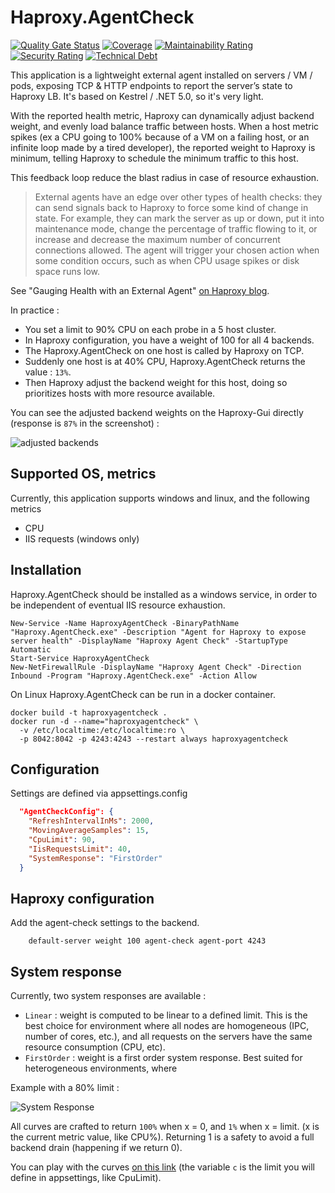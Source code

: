 # Haproxy.AgentCheck

[![Quality Gate Status](https://sonarcloud.io/api/project_badges/measure?project=Haproxy.AgentCheck&metric=alert_status)](https://sonarcloud.io/dashboard?id=Haproxy.AgentCheck)
[![Coverage](https://sonarcloud.io/api/project_badges/measure?project=Haproxy.AgentCheck&metric=coverage)](https://sonarcloud.io/dashboard?id=Haproxy.AgentCheck)
[![Maintainability Rating](https://sonarcloud.io/api/project_badges/measure?project=Haproxy.AgentCheck&metric=sqale_rating)](https://sonarcloud.io/dashboard?id=Haproxy.AgentCheck)
[![Security Rating](https://sonarcloud.io/api/project_badges/measure?project=Haproxy.AgentCheck&metric=security_rating)](https://sonarcloud.io/dashboard?id=Haproxy.AgentCheck)
[![Technical Debt](https://sonarcloud.io/api/project_badges/measure?project=Haproxy.AgentCheck&metric=sqale_index)](https://sonarcloud.io/dashboard?id=Haproxy.AgentCheck)

This application is a lightweight external agent installed on servers / VM / pods, exposing TCP & HTTP endpoints to report the server’s state to Haproxy LB. It's based on Kestrel / .NET 5.0, so it's very light.

With the reported health metric, Haproxy can dynamically adjust backend weight, and evenly load balance traffic between hosts. When a host metric spikes (ex a CPU going to 100% because of a VM on a failing host, or an infinite loop made by a tired developer), the reported weight to Haproxy is minimum, telling Haproxy to schedule the minimum traffic to this host.

This feedback loop reduce the blast radius in case of resource exhaustion.

> External agents have an edge over other types of health checks: they can send signals back to Haproxy to force some kind of change in state. For example, they can mark the server as up or down, put it into maintenance mode, change the percentage of traffic flowing to it, or increase and decrease the maximum number of concurrent connections allowed. The agent will trigger your chosen action when some condition occurs, such as when CPU usage spikes or disk space runs low.

See "Gauging Health with an External Agent" [on Haproxy blog](https://www.haproxy.com/fr/blog/using-haproxy-as-an-api-gateway-part-3-health-checks/).

In practice :

- You set a limit to 90% CPU on each probe in a 5 host cluster.
- In Haproxy configuration, you have a weight of 100 for all 4 backends.
- The Haproxy.AgentCheck on one host is called by Haproxy on TCP.
- Suddenly one host is at 40% CPU, Haproxy.AgentCheck returns the value : `13%`.
- Then Haproxy adjust the backend weight for this host, doing so prioritizes hosts with more resource available.

You can see the adjusted backend weights on the Haproxy-Gui directly (response is `87%` in the screenshot) :

![adjusted backends](docs/adjusted_backends.png)

## Supported OS, metrics

Currently, this application supports windows and linux, and the following metrics
- CPU
- IIS requests (windows only)

## Installation

Haproxy.AgentCheck should be installed as a windows service, in order to be independent of eventual IIS resource exhaustion.

```
New-Service -Name HaproxyAgentCheck -BinaryPathName "Haproxy.AgentCheck.exe" -Description "Agent for Haproxy to expose server health" -DisplayName "Haproxy Agent Check" -StartupType Automatic
Start-Service HaproxyAgentCheck
New-NetFirewallRule -DisplayName "Haproxy Agent Check" -Direction Inbound -Program "Haproxy.AgentCheck.exe" -Action Allow
```

On Linux Haproxy.AgentCheck can be run in a docker container.

```
docker build -t haproxyagentcheck .
docker run -d --name="haproxyagentcheck" \
  -v /etc/localtime:/etc/localtime:ro \
  -p 8042:8042 -p 4243:4243 --restart always haproxyagentcheck
```

## Configuration

Settings are defined via appsettings.config

```json
  "AgentCheckConfig": {
    "RefreshIntervalInMs": 2000,
    "MovingAverageSamples": 15,
    "CpuLimit": 90,
    "IisRequestsLimit": 40,
    "SystemResponse": "FirstOrder"
  }
```

## Haproxy configuration

Add the agent-check settings to the backend.

```
    default-server weight 100 agent-check agent-port 4243
```

## System response

Currently, two system responses are available :
- `Linear` : weight is computed to be linear to a defined limit. This is the best choice for environment where all nodes are homogeneous (IPC, number of cores, etc.), and all requests on the servers have the same resource consumption (CPU, etc).
- `FirstOrder` : weight is a first order system response. Best suited for heterogeneous environments, where

Example with a 80% limit :

![System Response](/docs/system_response.png)

All curves are crafted to return `100%` when x = 0, and `1%` when x = limit. (x is the current metric value, like CPU%). Returning 1 is a safety to avoid a full backend drain (happening if we return 0).

You can play with the curves [on this link](https://www.desmos.com/calculator/locua9nisb) (the variable `c` is the limit you will define in appsettings, like CpuLimit).
